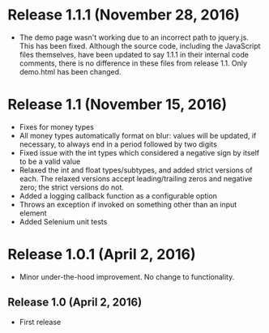 # Release 1.1.1 (November 28, 2016)

* The demo page wasn't working due to an incorrect path to jquery.js.  This has been fixed.  Although the source code, including the JavaScript files themselves, have been updated to say 1.1.1 in their internal code comments, there is no difference in these files from release 1.1.  Only demo.html has been changed.


# Release 1.1 (November 15, 2016)

* Fixes for money types
* All money types automatically format on blur:  values will be updated, if necessary, to always end in a period followed by two digits
* Fixed issue with the int types which considered a negative sign by itself to be a valid value
* Relaxed the int and float types/subtypes, and added strict versions of each.  The relaxed versions accept leading/trailing zeros and negative zero; the strict versions do not.
* Added a logging callback function as a configurable option
* Throws an exception if invoked on something other than an input element
* Added Selenium unit tests


# Release 1.0.1 (April 2, 2016)

* Minor under-the-hood improvement.  No change to functionality.


## Release 1.0 (April 2, 2016)

* First release
